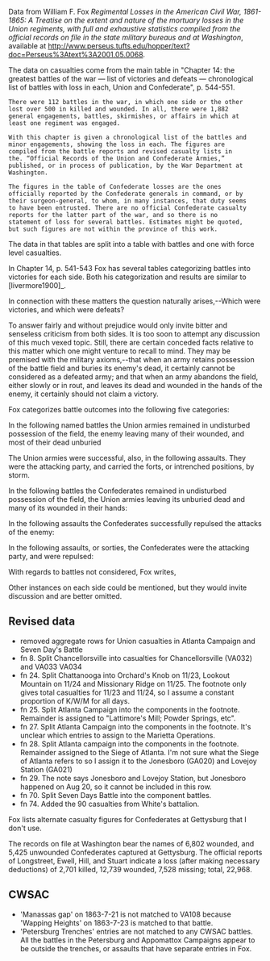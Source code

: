 Data from William F. Fox *Regimental Losses in the American Civil War,
1861-1865: A Treatise on the extent and nature of the mortuary losses
in the Union regiments, with full and exhaustive statistics compiled
from the official records on file in the state military bureaus and at
Washington*, available at
http://www.perseus.tufts.edu/hopper/text?doc=Perseus%3Atext%3A2001.05.0068.

The data on casualties come from the main table in "Chapter 14: the
greatest battles of the war — list of victories and defeats —
chronological list of battles with loss in each, Union and
Confederate", p. 544-551.

    There were 112 battles in the war, in which one side or the other
    lost over 500 in killed and wounded. In all, there were 1,882
    general engagements, battles, skirmishes, or affairs in which at
    least one regiment was engaged.

    With this chapter is given a chronological list of the battles and
    minor engagements, showing the loss in each. The figures are
    compiled from the battle reports and revised casualty lists in
    the. “Official Records of the Union and Confederate Armies,”
    published, or in process of publication, by the War Department at
    Washington.

    The figures in the table of Confederate losses are the ones
    officially reported by the Confederate generals in command, or by
    their surgeon-general, to whom, in many instances, that duty seems
    to have been entrusted. There are no official Confederate casualty
    reports for the latter part of the war, and so there is no
    statement of loss for several battles. Estimates might be quoted,
    but such figures are not within the province of this work.

The data in that tables are split into a table with battles and one with
force level casualties.

In Chapter 14, p. 541-543 Fox has several tables categorizing battles into
victories for each side. Both his categorization and results are similar
to [livermore1900]_.

   In connection with these matters the question naturally arises,--Which
   were victories, and which were defeats?

   To answer fairly and without prejudice would only invite bitter and
   senseless criticism from both sides. It is too soon to attempt any
   discussion of this much vexed topic. Still, there are certain conceded
   facts relative to this matter which one might venture to recall to
   mind. They may be premised with the military axioms,--that when an
   army retains possession of the battle field and buries its enemy's
   dead, it certainly cannot be considered as a defeated army; and that
   when an army abandons the field, either slowly or in rout, and leaves
   its dead and wounded in the hands of the enemy, it certainly should
   not claim a victory.

Fox categorizes battle outcomes into the following five categories:

   In the following named battles the Union armies remained in
   undisturbed possession of the field, the enemy leaving many of their
   wounded, and most of their dead unburied

   The Union armies were successful, also, in the following
   assaults. They were the attacking party, and carried the forts, or
   intrenched positions, by storm.

   In the following battles the Confederates remained in undisturbed
   possession of the field, the Union armies leaving its unburied dead
   and many of its wounded in their hands:

   In the following assaults the Confederates successfully repulsed the
   attacks of the enemy:

   In the following assaults, or sorties, the Confederates were the
   attacking party, and were repulsed:

With regards to battles not considered, Fox writes,

  Other instances on each side could be mentioned, but they would
  invite discussion and are better omitted.

## Revised data

- removed aggregate rows for Union casualties in Atlanta Campaign and Seven Day's Battle
- fn 8. Split Chancellorsville into casualties for Chancellorsville (VA032) and VA033 VA034 
- fn 24. Split Chattanooga into Orchard's Knob on 11/23, Lookout
  Mountain on 11/24 and Missionary Ridge on 11/25. The footnote only
  gives total casualties for 11/23 and 11/24, so I assume a constant
  proportion of K/W/M for all days.
- fn 25. Split Atlanta Campaign into the components in the footnote.  Remainder is assigned to 
  "Lattimore's Mill; Powder Springs, etc". 
- fn 27. Split Atlanta Campaign into the components in the footnote.  It's unclear which entries
  to assign to the Marietta Operations.
- fn 28. Split Atlanta campaign into the components in the footnote. Remainder assigned to the Siege of Atlanta.
  I'm not sure what the Siege of Atlanta refers to so I assign it to the Jonesboro (GA020) and Lovejoy Station (GA021)
- fn 29. The note says Jonesboro and Lovejoy Station, but Jonesboro
  happened on Aug 20, so it cannot be included in this row.
- fn 70. Split Seven Days Battle into the component battles.
- fn 74. Added the 90 casualties from White's battalion.

Fox lists alternate casualty figures for Confederates at Gettysburg that I don't use.

   The records on file at Washington bear the names of 6,802 wounded,
   and 5,425 unwounded Confederates captured at Gettysburg. The
   official reports of Longstreet, Ewell, Hill, and Stuart indicate a
   loss (after making necessary deductions) of 2,701 killed, 12,739
   wounded, 7,528 missing; total, 22,968.

## CWSAC 

- 'Manassas gap' on 1863-7-21 is not matched to VA108 because 'Wapping
  Heights' on 1863-7-23 is matched to that battle.
- 'Petersburg Trenches' entries are not matched to any CWSAC
  battles. All the battles in the Petersburg and Appomattox Campaigns
  appear to be outside the trenches, or assaults that have separate entries in Fox.

